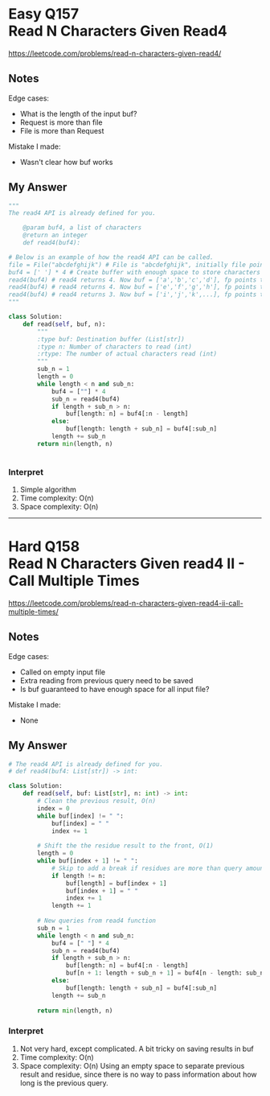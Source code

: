 # Easy Q157 <br> Read N Characters Given Read4

https://leetcode.com/problems/read-n-characters-given-read4/

## Notes
Edge cases:
* What is the length of the input buf?
* Request is more than file
* File is more than Request

Mistake I made:
* Wasn't clear how buf works

## My Answer
```Python
"""
The read4 API is already defined for you.

    @param buf4, a list of characters
    @return an integer
    def read4(buf4):

# Below is an example of how the read4 API can be called.
file = File("abcdefghijk") # File is "abcdefghijk", initially file pointer (fp) points to 'a'
buf4 = [' '] * 4 # Create buffer with enough space to store characters
read4(buf4) # read4 returns 4. Now buf = ['a','b','c','d'], fp points to 'e'
read4(buf4) # read4 returns 4. Now buf = ['e','f','g','h'], fp points to 'i'
read4(buf4) # read4 returns 3. Now buf = ['i','j','k',...], fp points to end of file
"""

class Solution:
    def read(self, buf, n):
        """
        :type buf: Destination buffer (List[str])
        :type n: Number of characters to read (int)
        :rtype: The number of actual characters read (int)
        """
        sub_n = 1
        length = 0
        while length < n and sub_n:
            buf4 = [""] * 4
            sub_n = read4(buf4)
            if length + sub_n > n:
                buf[length: n] = buf4[:n - length]
            else:
                buf[length: length + sub_n] = buf4[:sub_n]
            length += sub_n
        return min(length, n)
        
```

### Interpret
1. Simple algorithm
2. Time complexity: O(n)
3. Space complexity: O(n)

------------------------------

# Hard Q158 <br> Read N Characters Given read4 II - Call Multiple Times

https://leetcode.com/problems/read-n-characters-given-read4-ii-call-multiple-times/

## Notes
Edge cases:
* Called on empty input file
* Extra reading from previous query need to be saved
* Is buf guaranteed to have enough space for all input file?

Mistake I made:
* None

## My Answer
```Python
# The read4 API is already defined for you.
# def read4(buf4: List[str]) -> int:

class Solution:
    def read(self, buf: List[str], n: int) -> int:
        # Clean the previous result, O(n)
        index = 0
        while buf[index] != " ":
            buf[index] = " "
            index += 1
        
        # Shift the the residue result to the front, O(1)
        length = 0
        while buf[index + 1] != " ":
            # Skip to add a break if residues are more than query amount
            if length != n:
                buf[length] = buf[index + 1]
                buf[index + 1] = " "
                index += 1
            length += 1
        
        # New queries from read4 function
        sub_n = 1
        while length < n and sub_n:
            buf4 = [" "] * 4
            sub_n = read4(buf4)
            if length + sub_n > n:
                buf[length: n] = buf4[:n - length]
                buf[n + 1: length + sub_n + 1] = buf4[n - length: sub_n]
            else:
                buf[length: length + sub_n] = buf4[:sub_n]
            length += sub_n
        
        return min(length, n)
```

### Interpret
1. Not very hard, except complicated. A bit tricky on saving results in buf
2. Time complexity: O(n)
3. Space complexity: O(n)
Using an empty space to separate previous result and residue, since there is no way to pass information about how long is the previous query.


